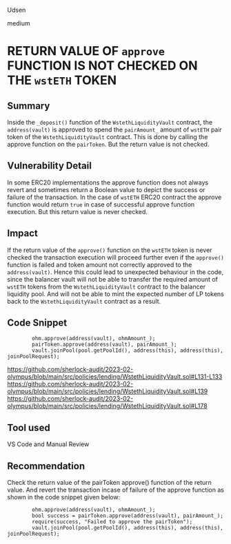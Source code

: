 Udsen

medium

# RETURN VALUE OF `approve` FUNCTION IS NOT CHECKED ON THE `wstETH` TOKEN

## Summary

Inside the `_deposit()` function of the `WstethLiquidityVault` contract, the `address(vault)` is approved to spend the `pairAmount_` amount of  `wstETH` pair token of the `WstethLiquidityVault` contract. This is done by calling the approve function on the `pairToken`. But the return value is not checked. 

## Vulnerability Detail

In some ERC20 implementations the approve function does not always revert and sometimes return a Boolean value to depict the success or failure of the transaction. In the case of `wstETH` ERC20 contract the approve function would return `true` in case of successful approve function execution. But this return value is never checked. 

## Impact

If the return value of the `approve()` function on the `wstETH` token is never checked the transaction execution will proceed further even if the `approve()` function is failed and token amount not correctly approved to the `address(vault)`. Hence this could lead to unexpected behaviour in the code, since the balancer vault will not be able to transfer the required amount of `wstETH` tokens from the `WstethLiquidityVault` contract to the balancer liquidity pool. And will not be able to mint the expected number of LP tokens back to the `WstethLiquidityVault` contract as a result.

## Code Snippet

```solidity
        ohm.approve(address(vault), ohmAmount_);
        pairToken.approve(address(vault), pairAmount_);
        vault.joinPool(pool.getPoolId(), address(this), address(this), joinPoolRequest);
```

https://github.com/sherlock-audit/2023-02-olympus/blob/main/src/policies/lending/WstethLiquidityVault.sol#L131-L133
https://github.com/sherlock-audit/2023-02-olympus/blob/main/src/policies/lending/WstethLiquidityVault.sol#L139
https://github.com/sherlock-audit/2023-02-olympus/blob/main/src/policies/lending/WstethLiquidityVault.sol#L178

## Tool used

VS Code and Manual Review

## Recommendation

Check the return value of the pairToken approve() function of the return value. And revert the transaction incase of failure of the approve function as shown in the code snippet given below:

```solidity
        ohm.approve(address(vault), ohmAmount_);
        bool success = pairToken.approve(address(vault), pairAmount_);
        require(success, "Failed to approve the pairToken");
        vault.joinPool(pool.getPoolId(), address(this), address(this), joinPoolRequest);
```